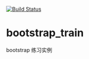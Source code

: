 [![Build Status](https://travis-ci.org/tzq668766/bootstrap_train.svg?branch=master)](https://travis-ci.org/tzq668766/bootstrap_train)

bootstrap_train
===============

bootstrap 练习实例
